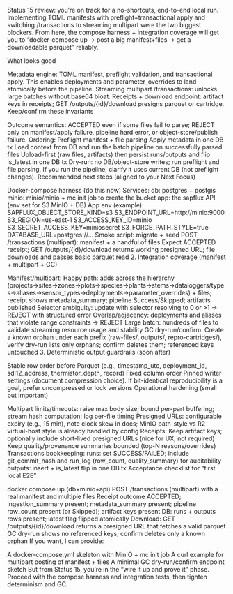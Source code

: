 Status 15 review: you’re on track for a no-shortcuts, end-to-end local run. Implementing TOML manifests with preflight+transactional apply and switching /transactions to streaming multipart were the two biggest blockers. From here, the compose harness + integration coverage will get you to “docker-compose up → post a big manifest+files → get a downloadable parquet” reliably.

What looks good

Metadata engine: TOML manifest, preflight validation, and transactional apply. This enables deployments and parameter_overrides to land atomically before the pipeline.
Streaming multipart /transactions: unlocks large batches without base64 bloat.
Receipts + download endpoint: artifact keys in receipts; GET /outputs/{id}/download presigns parquet or cartridge.
Keep/confirm these invariants

Outcome semantics: ACCEPTED even if some files fail to parse; REJECT only on manifest/apply failure, pipeline hard error, or object-store/publish failure.
Ordering:
Preflight manifest + file parsing
Apply metadata in one DB tx
Load context from DB and run the batch pipeline on successfully parsed files
Upload-first (raw files, artifacts) then persist runs/outputs and flip is_latest in one DB tx
Dry-run: no DB/object-store writes; run preflight and file parsing. If you run the pipeline, clarify it uses current DB (not preflight changes).
Recommended next steps (aligned to your Next Focus)

Docker-compose harness (do this now)
Services:
db: postgres + postgis
minio: minio/minio + mc init job to create the bucket
app: the sapflux API (env set for S3 MinIO + DB)
App env (example):
SAPFLUX_OBJECT_STORE_KIND=s3
S3_ENDPOINT_URL=http://minio:9000
S3_REGION=us-east-1
S3_ACCESS_KEY_ID=minio
S3_SECRET_ACCESS_KEY=miniosecret
S3_FORCE_PATH_STYLE=true
DATABASE_URL=postgres://...
Smoke script:
migrate + seed
POST /transactions (multipart): manifest + a handful of files
Expect ACCEPTED receipt; GET /outputs/{id}/download returns working presigned URL; file downloads and passes basic parquet read
2. Integration coverage (manifest + multipart + GC)

Manifest/multipart:
Happy path: adds across the hierarchy (projects→sites→zones→plots→species→plants→stems→dataloggers/types→aliases→sensor_types→deployments→parameter_overrides) + files; receipt shows metadata_summary; pipeline Success/Skipped; artifacts published
Selector ambiguity: update with selector resolving to 0 or >1 → REJECT with structured error
Overlap/adjacency: deployments and aliases that violate range constraints → REJECT
Large batch: hundreds of files to validate streaming resource usage and stability
GC dry-run/confirm:
Create a known orphan under each prefix (raw-files/, outputs/, repro-cartridges/), verify dry-run lists only orphans; confirm deletes them; referenced keys untouched
3. Deterministic output guardrails (soon after)

Stable row order before Parquet (e.g., timestamp_utc, deployment_id, sdi12_address, thermistor_depth, record)
Fixed column order
Pinned writer settings (document compression choice). If bit-identical reproducibility is a goal, prefer uncompressed or lock versions
Operational hardening (small but important)

Multipart limits/timeouts: raise max body size; bound per-part buffering; stream hash computation; log per-file timing
Presigned URLs: configurable expiry (e.g., 15 min), note clock skew in docs; MinIO path-style vs R2 virtual-host style is already handled by config
Receipts:
Keep artifact keys; optionally include short-lived presigned URLs (nice for UX, not required)
Keep quality/provenance summaries bounded (top-N reasons/overrides)
Transactions bookkeeping:
runs: set SUCCESS/FAILED; include git_commit_hash and run_log (row_count, quality_summary) for auditability
outputs: insert + is_latest flip in one DB tx
Acceptance checklist for “first local E2E”

docker compose up (db+minio+api)
POST /transactions (multipart) with a real manifest and multiple files
Receipt outcome ACCEPTED; ingestion_summary present; metadata_summary present; pipeline row_count present (or Skipped); artifact keys present
DB: runs + outputs rows present; latest flag flipped atomically
Download: GET /outputs/{id}/download returns a presigned URL that fetches a valid parquet
GC dry-run shows no referenced keys; confirm deletes only a known orphan
If you want, I can provide:

A docker-compose.yml skeleton with MinIO + mc init job
A curl example for multipart posting of manifest + files
A minimal GC dry-run/confirm endpoint sketch
But from Status 15, you’re in the “wire it up and prove it” phase. Proceed with the compose harness and integration tests, then tighten determinism and GC.